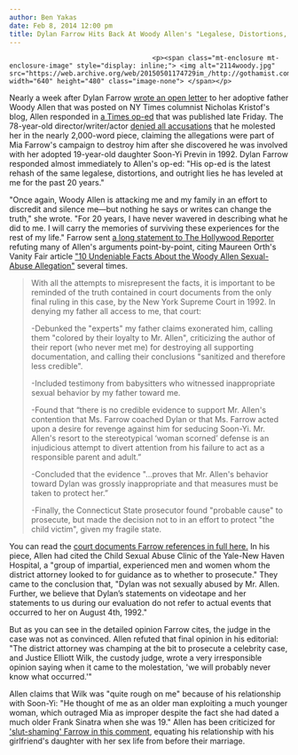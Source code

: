 ```yaml
---
author: Ben Yakas
date: Feb 8, 2014 12:00 pm
title: Dylan Farrow Hits Back At Woody Allen's "Legalese, Distortions, & Outright Lies"
---
```


	
										<p><span class="mt-enclosure mt-enclosure-image" style="display: inline;"> <img alt="2114woody.jpg" src="https://web.archive.org/web/20150501174729im_/http://gothamist.com/attachments/byakas/2114woody.jpg" width="640" height="480" class="image-none"> </span></p>

<p>Nearly a week after Dylan Farrow <a href="https://web.archive.org/web/20150501174729/http://gothamist.com/2014/02/01/dylan_farrow_writes_open_letter_abo.php">wrote an open letter</a> to her adoptive father Woody Allen that was posted on NY Times columnist Nicholas Kristof&apos;s blog, Allen responded in <a href="https://web.archive.org/web/20150501174729/http://www.nytimes.com/2014/02/09/opinion/sunday/woody-allen-speaks-out.html?smid=tw-share&amp;_r=0">a Times op-ed</a> that was published late Friday. The 78-year-old director/writer/actor <a href="https://web.archive.org/web/20150501174729/http://gothamist.com/2014/02/08/woody_allen_responds_of_course_i_di.php">denied all accusations</a> that he molested her in the nearly 2,000-word piece, claiming the allegations were part of Mia Farrow&apos;s campaign to destroy him after she discovered he was involved with her adopted 19-year-old daughter Soon-Yi Previn in 1992. Dylan Farrow responded almost immediately to Allen&apos;s op-ed: &quot;His op-ed is the latest rehash of the same legalese, distortions, and outright lies he has leveled at me for the past 20 years.&quot;</p>

<p>&quot;Once again, Woody Allen is attacking me and my family in an effort to discredit and silence me&#x2014;but nothing he says or writes can change the truth,&quot; she wrote. &quot;For 20 years, I have never wavered in describing what he did to me. I will carry the memories of surviving these experiences for the rest of my life.&quot; Farrow sent <a href="https://web.archive.org/web/20150501174729/http://www.hollywoodreporter.com/news/dylan-farrow-responds-woody-allen-678552">a long statement to The Hollywood Reporter</a> refuting many of Allen&apos;s arguments point-by-point, citing Maureen Orth&apos;s Vanity Fair article <a href="https://web.archive.org/web/20150501174729/http://www.vanityfair.com/online/daily/2014/02/woody-allen-sex-abuse-10-facts">&quot;10 Undeniable Facts About the Woody Allen Sexual-Abuse Allegation&quot;</a> several times.</p>

<blockquote>With all the attempts to misrepresent the facts, it is important to be reminded of the truth contained in court documents from the only final ruling in this case, by the New York Supreme Court in 1992. In denying my father all access to me, that court:   

<p>-Debunked the &quot;experts&quot; my father claims exonerated him, calling them &quot;colored by their loyalty to Mr. Allen&quot;, criticizing the author of their report (who never met me) for destroying all supporting documentation, and calling their conclusions &quot;sanitized and therefore less credible&quot;. </p>

<p>-Included testimony from babysitters who witnessed inappropriate sexual behavior by my father toward me.</p>

<p>-Found that &#x201C;there is no credible evidence to support Mr. Allen&apos;s contention that Ms. Farrow coached Dylan or that Ms. Farrow acted upon a desire for revenge against him for seducing Soon-Yi. Mr. Allen&apos;s resort to the stereotypical &#x2018;woman scorned&#x2019; defense is an injudicious attempt to divert attention from his failure to act as a responsible parent and adult.&#x201D;</p>

<p>-Concluded that the evidence &quot;...proves that Mr. Allen&apos;s behavior toward Dylan was grossly inappropriate and that measures must be taken to protect her.&#x201D;</p>

<p>-Finally, the Connecticut State prosecutor found &quot;probable cause&quot; to prosecute, but made the decision not to in an effort to protect &quot;the child victim&quot;, given my fragile state.</p></blockquote><p></p>

<p>You can read the <a href="https://web.archive.org/web/20150501174729/http://www.vanityfair.com/dam/2014/02/woody-allen-1992-custody-suit.pdf">court documents Farrow references in full here.</a> In his piece, Allen had cited the Child Sexual Abuse Clinic of the Yale-New Haven Hospital, a &quot;group of impartial, experienced men and women whom the district attorney looked to for guidance as to whether to prosecute.&quot; They came to the conclusion that, &quot;Dylan was not sexually abused by Mr. Allen. Further, we believe that Dylan&#x2019;s statements on videotape and her statements to us during our evaluation do not refer to actual events that occurred to her on August 4th, 1992.&quot;</p>

<p>But as you can see in the detailed opinion Farrow cites, the judge in the case was not as convinced. Allen refuted that final opinion in his editorial: &quot;The district attorney was champing at the bit to prosecute a celebrity case, and Justice Elliott Wilk, the custody judge, wrote a very irresponsible opinion saying when it came to the molestation, &apos;we will probably never know what occurred.&apos;&quot; </p>

<p>Allen claims that Wilk was &quot;quite rough on me&quot; because of his relationship with Soon-Yi: &quot;He thought of me as an older man exploiting a much younger woman, which outraged Mia as improper despite the fact she had dated a much older Frank Sinatra when she was 19.&quot; Allen has been criticized for <a href="https://web.archive.org/web/20150501174729/http://www.buzzfeed.com/kateaurthur/woody-allen-ronan-farrow-parentage-mia-farrow">&apos;slut-shaming&apos; Farrow in this comment</a>, equating his relationship with his girlfriend&apos;s daughter with her sex life from before their marriage.</p>					
										
									
				